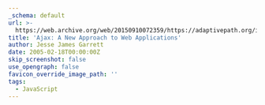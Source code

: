 ```yaml
---
_schema: default
url: >-
  https://web.archive.org/web/20150910072359/https://adaptivepath.org/ideas/ajax-new-approach-web-applications/
title: 'Ajax: A New Approach to Web Applications'
author: Jesse James Garrett
date: 2005-02-18T00:00:00Z
skip_screenshot: false
use_opengraph: false
favicon_override_image_path: ''
tags:
  - JavaScript
---
```

